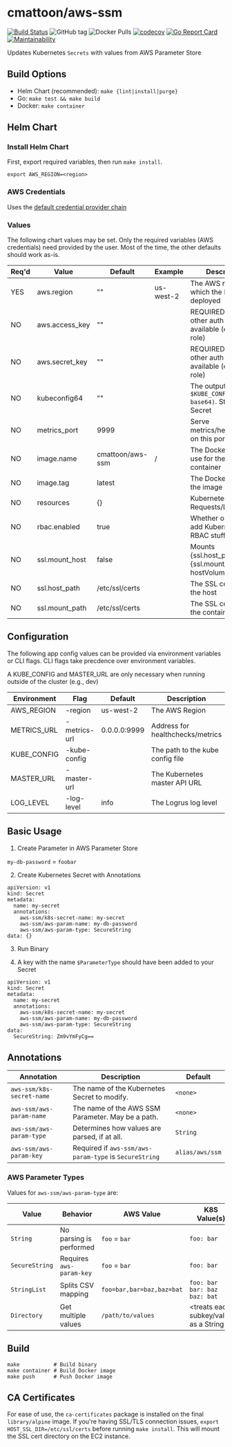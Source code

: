 cmattoon/aws-ssm
================

[![Build Status](https://travis-ci.org/cmattoon/aws-ssm.svg?branch=master)](https://travis-ci.org/cmattoon/aws-ssm)
![GitHub tag](https://img.shields.io/github/tag/cmattoon/aws-ssm.svg)
![Docker Pulls](https://img.shields.io/docker/pulls/cmattoon/aws-ssm.svg)
[![codecov](https://codecov.io/gh/cmattoon/aws-ssm/branch/master/graph/badge.svg)](https://codecov.io/gh/cmattoon/aws-ssm)
[![Go Report Card](https://goreportcard.com/badge/github.com/cmattoon/aws-ssm)](https://goreportcard.com/report/github.com/cmattoon/aws-ssm)
[![Maintainability](https://api.codeclimate.com/v1/badges/764dddb334f5dc9fb986/maintainability)](https://codeclimate.com/github/cmattoon/aws-ssm/maintainability)


Updates Kubernetes `Secrets` with values from AWS Parameter Store

Build Options
-------------

  * Helm Chart (recommended): `make {lint|install|purge}`
  * Go: `make test && make build`
  * Docker: `make container`


Helm Chart
----------

### Install Helm Chart

First, export required variables, then run `make install`.

    export AWS_REGION=<region>


### AWS Credentials

Uses the [default credential provider chain](https://docs.aws.amazon.com/sdk-for-go/api/aws/credentials/#NewChainCredentials)


### Values

The following chart values may be set. Only the required variables (AWS credentials) need provided by the user. Most of the time, the other
defaults should work as-is.


| Req'd | Value          | Default          | Example                     | Description                                                      |
|-------|----------------|------------------|-----------------------------|------------------------------------------------------------------|
| YES   | aws.region     | ""               | us-west-2                   | The AWS region in which the Pod is deployed                      |
| NO    | aws.access_key | ""               |                             | REQUIRED when no other auth method available (e.g., IAM role)    |
| NO    | aws.secret_key | ""               |                             | REQUIRED when no other auth method available (e.g., IAM role)    |
| NO    | kubeconfig64   | ""               | <string>                    | The output of `$(cat $KUBE_CONFIG \| base64)`. Stored as a Secret|
| NO    | metrics_port   | 9999             | <int>                       | Serve metrics/healthchecks on this port                          |
| NO    | image.name     | cmattoon/aws-ssm | <docker-repo>/<image-name>  | The Docker image to use for the Pod container                    |
| NO    | image.tag      | latest           | <docker-tag>                | The Docker tag for the image                                     |
| NO    | resources      | {}               | <dict>                      | Kubernetes Resource Requests/Limits                              |
| NO    | rbac.enabled   | true             | <bool>                      | Whether or not to add Kubernetes RBAC stuff                      |
| NO    | ssl.mount_host | false            | <bool>                      | Mounts {ssl.host_path} -> {ssl.mount_path} as hostVolume         |
| NO    | ssl.host_path  | /etc/ssl/certs   | <path>                      | The SSL certs dir on the host                                    |
| NO    | ssl.mount_path | /etc/ssl/certs   | <path>                      | The SSL certs dir in the container (dev)                         |


Configuration
-------------

The following app config values can be provided via environment variables or CLI flags.
CLI flags take precdence over environment variables.

A KUBE_CONFIG and MASTER_URL are only necessary when running outside of the cluster (e.g., dev)

| Environment | Flag         | Default        | Description                      |
|-------------|--------------|----------------|----------------------------------|
| AWS_REGION  | -region      | us-west-2      | The AWS Region                   |
| METRICS_URL | -metrics-url | 0.0.0.0:9999   | Address for healthchecks/metrics |
| KUBE_CONFIG | -kube-config |                | The path to the kube config file |
| MASTER_URL  | -master-url  |                | The Kubernetes master API URL    |
| LOG_LEVEL   | -log-level   | info           | The Logrus log level             |


Basic Usage
-----------
1. Create Parameter in AWS Parameter Store

`my-db-password` = `foobar`

2. Create Kubernetes Secret with Annotations

```
apiVersion: v1
kind: Secret
metadata:
  name: my-secret
  annotations:
    aws-ssm/k8s-secret-name: my-secret
    aws-ssm/aws-param-name: my-db-password
    aws-ssm/aws-param-type: SecureString
data: {}
```

3. Run Binary

4. A key with the name `$ParameterType` should have been added to your Secret

```
apiVersion: v1
kind: Secret
metadata:
  name: my-secret
  annotations:
    aws-ssm/k8s-secret-name: my-secret
    aws-ssm/aws-param-name: my-db-password
    aws-ssm/aws-param-type: SecureString
data:
  SecureString: Zm9vYmFyCg==
```

Annotations
-----------

| Annotation                 | Description                                            | Default         |
|----------------------------|--------------------------------------------------------|-----------------|
| `aws-ssm/k8s-secret-name`  | The name of the Kubernetes Secret to modify.           | `<none>`        |
| `aws-ssm/aws-param-name`   | The name of the AWS SSM Parameter. May be a path.      | `<none>`        |
| `aws-ssm/aws-param-type`   | Determines how values are parsed, if at all.           | `String`        |
| `aws-ssm/aws-param-key`    | Required if `aws-ssm/aws-param-type` is `SecureString` | `alias/aws/ssm` |


### AWS Parameter Types

Values for `aws-ssm/aws-param-type` are:

| Value          | Behavior                 | AWS Value                   | K8S Value(s)                            |
|----------------|--------------------------|-----------------------------|-----------------------------------------|
| `String`       | No parsing is performed  | `foo` = `bar`               | `foo: bar`                              |
| `SecureString` | Requires `aws-param-key` | `foo` = `bar`               | `foo: bar`                              |
| `StringList`   | Splits CSV mapping       | `foo=bar,bar=baz,baz=bat`   | `foo: bar`<br> `bar: baz`<br>`baz: bat` |
| `Directory`    | Get multiple values      | `/path/to/values`           | <treats each subkey/value as a String>  |



Build
-----

    make           # Build binary
    make container # Build Docker image
    make push      # Push Docker image


CA Certificates
---------------

For ease of use, the `ca-certificates` package is installed on the final `library/alpine` image. If you're having SSL/TLS
connection issues, `export HOST_SSL_DIR=/etc/ssl/certs` before running `make install`. This will mount the SSL cert directory
on the EC2 instance.